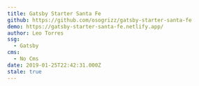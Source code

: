 ```yaml
---
title: Gatsby Starter Santa Fe
github: https://github.com/osogrizz/gatsby-starter-santa-fe
demo: https://gatsby-starter-santa-fe.netlify.app/
author: Leo Torres
ssg:
  - Gatsby
cms:
  - No Cms
date: 2019-01-25T22:42:31.000Z
stale: true
---
```

